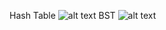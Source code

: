Hash Table
![alt text](f7b8df72a6fd90ea1b399ab9e4d6252e.png)
BST
![alt text](45408b0c56e344a4b1baa693b03bf6c0.png)